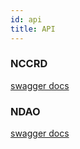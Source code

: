 ```yaml
---
id: api
title: API
---
```



### NCCRD
[swagger docs](https://ccis.environment.gov.za/nccrd/api/swagger/index.html)

### NDAO
[swagger docs](https://ccis.environment.gov.za/ndao/api/swagger/index.html)

